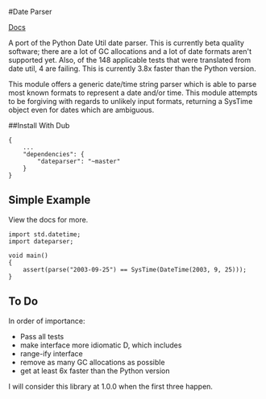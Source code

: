 #Date Parser

[Docs](https://jackstouffer.github.io/date-parser/)

A port of the Python Date Util date parser. This is currently beta quality software; there are a lot of GC allocations and a lot of date formats aren't supported yet. Also, of the 148 applicable tests that were translated from date util, 4 are failing. This is currently 3.8x faster than the Python version.

This module offers a generic date/time string parser which is able to parse most known formats to represent a date and/or time. This module attempts to be forgiving with regards to unlikely input formats, returning a SysTime object even for dates which are ambiguous.

##Install With Dub

```
{
    ...
    "dependencies": {
        "dateparser": "~master"
    }
}
```

## Simple Example

View the docs for more.

```
import std.datetime;
import dateparser;

void main()
{
    assert(parse("2003-09-25") == SysTime(DateTime(2003, 9, 25)));
}
```

## To Do

In order of importance:

- Pass all tests
- make interface more idiomatic D, which includes
- range-ify interface
- remove as many GC allocations as possible
- get at least 6x faster than the Python version

I will consider this library at 1.0.0 when the first three happen.
